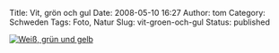 Title: Vit, grön och gul
Date: 2008-05-10 16:27
Author: tom
Category: Schweden
Tags: Foto, Natur
Slug: vit-groen-och-gul
Status: published

[![Weiß, grün und
gelb](/pic/gulovitt_s.jpg "Weiß, grün und gelb")](/pic/gulovitt_l.jpg)

